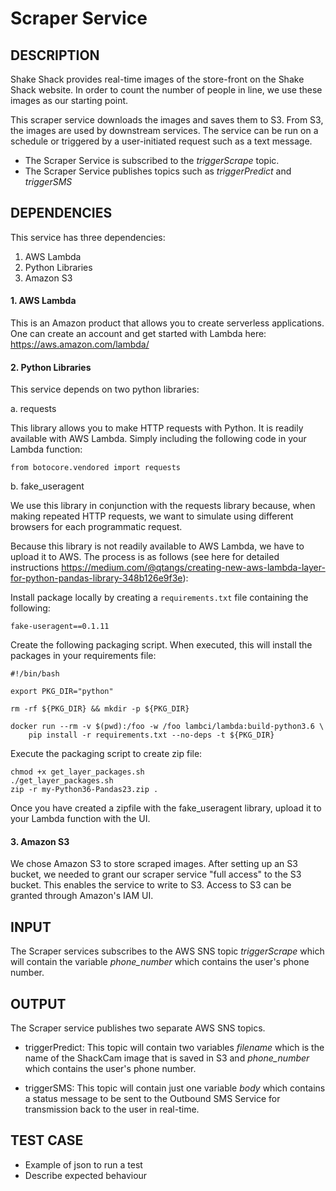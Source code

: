 # Scraper Service

## DESCRIPTION
Shake Shack provides real-time images of the store-front on the Shake Shack website. In order to count the number of people in line, we use these images as our starting point.

This scraper service downloads the images and saves them to S3. From S3, the images are used by downstream services. The service can be run on a schedule or triggered by a user-initiated request such as a text message.

* The Scraper Service is subscribed to the *triggerScrape* topic.
* The Scraper Service publishes topics such as *triggerPredict* and *triggerSMS*

## DEPENDENCIES
This service has three dependencies:

1. AWS Lambda
2. Python Libraries
3. Amazon S3

#### 1. AWS Lambda

This is an Amazon product that allows you to create serverless applications. One can create an account and get started with Lambda here: https://aws.amazon.com/lambda/


#### 2. Python Libraries

This service depends on two python libraries:


a. requests

This library allows you to make HTTP requests with Python. It is readily available with AWS Lambda. Simply including the following code in your Lambda function:

`from botocore.vendored import requests`


b. fake_useragent

We use this library in conjunction with the requests library because, when making repeated HTTP requests, we want to simulate using different browsers for each programmatic request.

Because this library is not readily available to AWS Lambda, we have to upload it to AWS. The process is as follows (see here for detailed instructions <https://medium.com/@qtangs/creating-new-aws-lambda-layer-for-python-pandas-library-348b126e9f3e>):

Install package locally by creating a `requirements.txt` file containing the following:

```
fake-useragent==0.1.11
```

Create the following packaging script. When executed, this will install the packages in your requirements file:

```
#!/bin/bash

export PKG_DIR="python"

rm -rf ${PKG_DIR} && mkdir -p ${PKG_DIR}

docker run --rm -v $(pwd):/foo -w /foo lambci/lambda:build-python3.6 \
    pip install -r requirements.txt --no-deps -t ${PKG_DIR}
```

Execute the packaging script to create zip file:

```
chmod +x get_layer_packages.sh
./get_layer_packages.sh
zip -r my-Python36-Pandas23.zip .
```

Once you have created a zipfile with the fake_useragent library, upload it to your Lambda function with the UI.


#### 3. Amazon S3

We chose Amazon S3 to store scraped images. After setting up an S3 bucket, we needed to grant our scraper service "full access" to the S3 bucket. This enables the service to write to S3. Access to S3 can be granted through Amazon's IAM UI.

## INPUT
The Scraper services subscribes to the AWS SNS topic *triggerScrape* which will contain the variable *phone_number* which contains the user's phone number.

## OUTPUT
The Scraper service publishes two separate AWS SNS topics.

* triggerPredict: This topic will contain two variables *filename* which is the name of the ShackCam image that is saved in S3 and *phone_number* which contains the user's phone number.

* triggerSMS: This topic will contain just one variable *body* which contains a status message to be sent to the Outbound SMS Service for transmission back to the user in real-time.

## TEST CASE
* Example of json to run a test
* Describe expected behaviour
